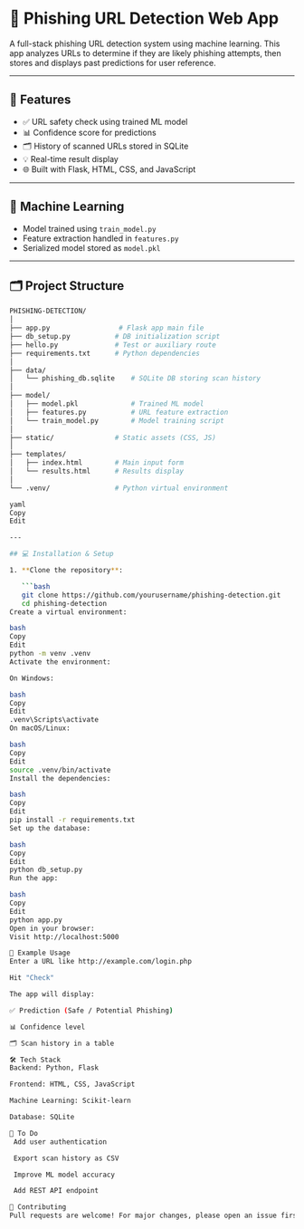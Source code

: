 # 🔐 Phishing URL Detection Web App

A full-stack phishing URL detection system using machine learning. This app analyzes URLs to determine if they are likely phishing attempts, then stores and displays past predictions for user reference.

---

## 🚀 Features

- ✅ URL safety check using trained ML model  
- 📊 Confidence score for predictions  
- 🗂️ History of scanned URLs stored in SQLite  
- 💡 Real-time result display  
- 🌐 Built with Flask, HTML, CSS, and JavaScript  

---

## 🧠 Machine Learning

- Model trained using `train_model.py`
- Feature extraction handled in `features.py`
- Serialized model stored as `model.pkl`

---

## 🗂️ Project Structure

```bash
PHISHING-DETECTION/
│
├── app.py                 # Flask app main file
├── db_setup.py           # DB initialization script
├── hello.py              # Test or auxiliary route
├── requirements.txt      # Python dependencies
│
├── data/
│   └── phishing_db.sqlite    # SQLite DB storing scan history
│
├── model/
│   ├── model.pkl             # Trained ML model
│   ├── features.py           # URL feature extraction
│   └── train_model.py        # Model training script
│
├── static/               # Static assets (CSS, JS)
│
├── templates/
│   ├── index.html        # Main input form
│   └── results.html      # Results display
│
└── .venv/                # Python virtual environment

yaml
Copy
Edit

---

## 💻 Installation & Setup

1. **Clone the repository**:

   ```bash
   git clone https://github.com/yourusername/phishing-detection.git
   cd phishing-detection
Create a virtual environment:

bash
Copy
Edit
python -m venv .venv
Activate the environment:

On Windows:

bash
Copy
Edit
.venv\Scripts\activate
On macOS/Linux:

bash
Copy
Edit
source .venv/bin/activate
Install the dependencies:

bash
Copy
Edit
pip install -r requirements.txt
Set up the database:

bash
Copy
Edit
python db_setup.py
Run the app:

bash
Copy
Edit
python app.py
Open in your browser:
Visit http://localhost:5000

🧪 Example Usage
Enter a URL like http://example.com/login.php

Hit "Check"

The app will display:

✅ Prediction (Safe / Potential Phishing)

📊 Confidence level

🗂️ Scan history in a table

🛠 Tech Stack
Backend: Python, Flask

Frontend: HTML, CSS, JavaScript

Machine Learning: Scikit-learn

Database: SQLite

📌 To Do
 Add user authentication

 Export scan history as CSV

 Improve ML model accuracy

 Add REST API endpoint

🤝 Contributing
Pull requests are welcome! For major changes, please open an issue first to discuss what you would like to change.

